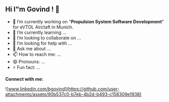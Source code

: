 ##                                                  Hi I"m Govind ! 👋

<!--
**bhardwajgovind/bhardwajgovind** is a ✨ _special_ ✨ repository because its `README.md` (this file) appears on your GitHub profile
-->

- 🔭 I’m currently working on "**Propulsion System Software Development**" for eVTOL Airctaft in Munich.
- 🌱 I’m currently learning ...
- 👯 I’m looking to collaborate on ...
- 🤔 I’m looking for help with ...
- 💬 Ask me about ...
- 📫 How to reach me: ...
- 😄 Pronouns: ...
- ⚡ Fun fact: ...

 **Connect with me:**

![www.linkedin.com/bgovind](https://github.com/user-attachments/assets/90b537c0-b7eb-4b2d-b493-c158309e1938)

  

